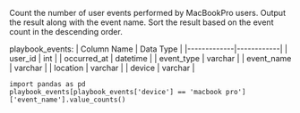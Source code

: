 Count the number of user events performed by MacBookPro users.
Output the result along with the event name.
Sort the result based on the event count in the descending order.

playbook_events:
| Column Name | Data Type  |
|-------------|------------|
| user_id     | int        |
| occurred_at | datetime   |
| event_type  | varchar    |
| event_name  | varchar    |
| location    | varchar    |
| device      | varchar    |

```
import pandas as pd
playbook_events[playbook_events['device'] == 'macbook pro']['event_name'].value_counts()
```
